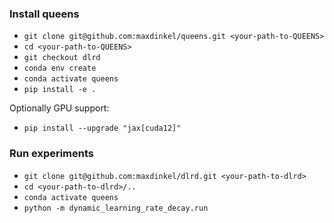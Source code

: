 ### Install queens
- `git clone git@github.com:maxdinkel/queens.git <your-path-to-QUEENS>`
- `cd <your-path-to-QUEENS>`
- `git checkout dlrd`
- `conda env create`
- `conda activate queens`
- `pip install -e .`

Optionally GPU support:
- `pip install --upgrade "jax[cuda12]"`


### Run experiments
- `git clone git@github.com:maxdinkel/dlrd.git <your-path-to-dlrd>`
- `cd <your-path-to-dlrd>/..`
- `conda activate queens`
- `python -m dynamic_learning_rate_decay.run`
